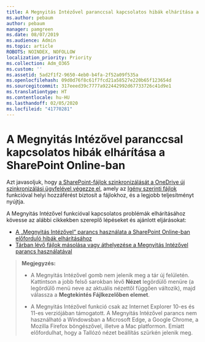 ```yaml
---
title: A Megnyitás Intézővel paranccsal kapcsolatos hibák elhárítása a SharePoint Online-ban
ms.author: pebaum
author: pebaum
manager: pamgreen
ms.date: 08/07/2019
ms.audience: Admin
ms.topic: article
ROBOTS: NOINDEX, NOFOLLOW
localization_priority: Priority
ms.collection: Adm_O365
ms.custom: ''
ms.assetid: 5ad2f1f2-9650-4eb0-b4fa-2f52a09f535a
ms.openlocfilehash: 09d0d76f8c61f7fcd21a58527e220b65f123654d
ms.sourcegitcommit: 317eeed39c7777a922442992d67733726c41d9e1
ms.translationtype: HT
ms.contentlocale: hu-HU
ms.lasthandoff: 02/05/2020
ms.locfileid: "41770281"
---
```

# <a name="troubleshoot-open-with-explorer-issues-in-sharepoint-online"></a>A Megnyitás Intézővel paranccsal kapcsolatos hibák elhárítása a SharePoint Online-ban

Azt javasoljuk, hogy [a SharePoint-fájlok szinkronizálását a OneDrive új szinkronizálási ügyfelével végezze el](https://support.office.com/article/sync-sharepoint-files-with-the-new-onedrive-sync-client-6de9ede8-5b6e-4503-80b2-6190f3354a88), amely az [Igény szerinti fájlok](https://support.office.com/article/learn-about-onedrive-files-on-demand-0e6860d3-d9f3-4971-b321-7092438fb38e) funkcióval helyi hozzáférést biztosít a fájlokhoz, és a legjobb teljesítményt nyújtja.

A Megnyitás Intézővel funkcióval kapcsolatos problémák elhárításához kövesse az alábbi cikkekben szereplő lépéseket és ajánlott eljárásokat:

- [A „Megnyitás Intézővel“ parancs használata a SharePoint Online-ban előforduló hibák elhárításához](https://docs.microsoft.com/sharepoint/support/lists-and-libraries/troubleshoot-issues-using-open-with-explorer)
- [Tárban lévő fájlok másolása vagy áthelyezése a Megnyitás Intézővel parancs használatával](https://support.office.com/article/copy-or-move-library-files-by-using-open-with-explorer-aaee7bfb-e2a1-42ee-8fc0-bcc0754f04d2)

> **Megjegyzés:**
>
>- A Megnyitás Intézővel gomb nem jelenik meg a tár új felületén. Kattintson a jobb felső sarokban lévő **Nézet** legördülő menüre (a legördülő menü neve az aktuális nézettől függően változik), majd válassza a **Megtekintés Fájlkezelőben elemet**.
>
>- A Megnyitás Intézővel funkció csak az Internet Explorer 10-es és 11-es verziójában támogatott. A Megnyitás Intézővel parancs nem használható a Windowsban a Microsoft Edge, a Google Chrome, a Mozilla Firefox böngészővel, illetve a Mac platformon. Emiatt előfordulhat, hogy a Tallózó nézet beállítás szürkén jelenik meg.


